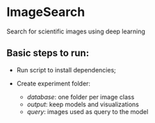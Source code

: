 # ImageSearch
Search for scientific images using deep learning

## Basic steps to run:

- Run script to install dependencies;

- Create experiment folder:
  - *database*: one folder per image class
  - *output*: keep models and visualizations
  - *query*: images used as query to the model
  
  
